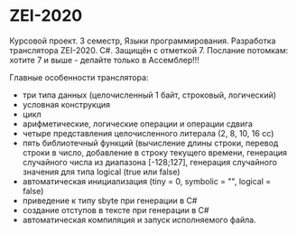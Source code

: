 # ZEI-2020
Курсовой проект. 3 семестр, Языки программирования. Разработка транслятора ZEI-2020. C#.
Защищён с отметкой 7.
Послание потомкам: хотите 7 и выше - делайте только в Ассемблер!!!

Главные особенности транслятора:
- три типа данных (целочисленный 1 байт, строковый, логический)
- условная конструкция
- цикл 
- арифметические, логические операции и операции сдвига
- четыре представления целочисленного литерала (2, 8, 10, 16 сс)
- пять библиотечный функций (вычисление длины строки, перевод строки в число, добавление в строку текущего времени, генерация случайного числа из диапазона [-128;127], генерация случайного значения для типа logical (true или false)
- автоматическая инициализация (tiny = 0, symbolic = "", logical = false)
- приведение к типу sbyte при генерации в С#
- создание отступов в тексте при генерации в C#
- автоматическая компиляция и запуск исполняемого файла.
